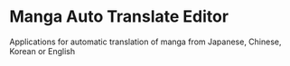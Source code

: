 # Manga Auto Translate Editor
Applications for automatic translation of manga from Japanese, Chinese, Korean or English
